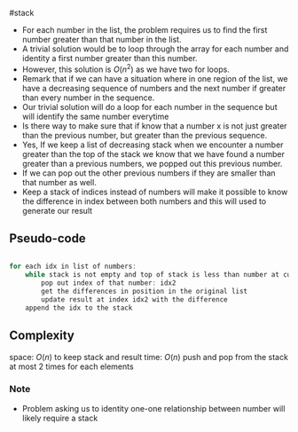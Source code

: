 #stack 

- For each number in the list, the problem requires us to find the first number greater than that number in the list.
- A trivial solution would be to loop through the array for each number and identity a first number greater than this number. 
- However, this solution is $O(n^2)$ as we have two for loops.
- Remark that if we can have a situation where in one region of the list, we have a decreasing sequence of numbers and the next number if greater than every number in the sequence.
- Our trivial solution will do a loop for each number in the sequence but will identify the same number everytime
- Is there way to make sure that if know that a number x is not just greater than the previous number, but greater than the previous sequence.
- Yes, If we keep a list of decreasing stack when we encounter a number greater than the top of the stack we know that we have found a number greater than a previous numbers, we popped out this previous number.
- If we can pop out the other previous numbers if they are smaller than that number as well.
- Keep a stack of indices instead of numbers will make it possible to know the difference in index between both numbers and this will used to generate our result

## Pseudo-code
```c

for each idx in list of numbers:
	while stack is not empty and top of stack is less than number at current idx
		pop out index of that number: idx2
		get the differences in position in the original list
		update result at index idx2 with the difference
	append the idx to the stack
```

## Complexity
space: $O(n)$ to keep stack and result
time: $O(n)$ push and pop from the stack at most 2 times for each elements

### Note
- Problem asking us to identity one-one relationship between number will likely require a stack